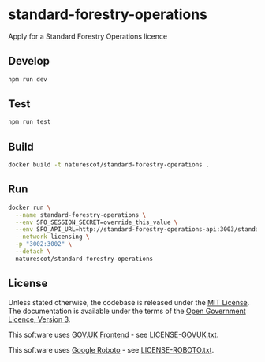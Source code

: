 # standard-forestry-operations

Apply for a Standard Forestry Operations licence

## Develop

```sh
npm run dev
```

## Test

```sh
npm run test
```

## Build

```sh
docker build -t naturescot/standard-forestry-operations .
```

## Run

```sh
docker run \
  --name standard-forestry-operations \
  --env SFO_SESSION_SECRET=override_this_value \
  --env SFO_API_URL=http://standard-forestry-operations-api:3003/standard-forestry-operations-api/v1 \
  --network licensing \
  -p "3002:3002" \
  --detach \
  naturescot/standard-forestry-operations
```

## License

Unless stated otherwise, the codebase is released under the [MIT License](LICENSE.txt). The documentation is available under the terms of the [Open Government Licence, Version 3](LICENSE-OGL.md).

This software uses [GOV.UK Frontend](https://github.com/alphagov/govuk-frontend) - see [LICENSE-GOVUK.txt](LICENSE-GOVUK.txt).

This software uses [Google Roboto](https://github.com/google/roboto) - see [LICENSE-ROBOTO.txt](LICENSE-ROBOTO.txt).
